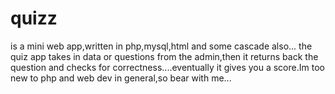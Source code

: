 # quizz
is a mini web app,written in php,mysql,html and some cascade also...
the quiz app takes in data or questions from the admin,then it returns back the question and checks for correctness....eventually it gives you a score.Im too new to php and web dev in general,so bear with me...
